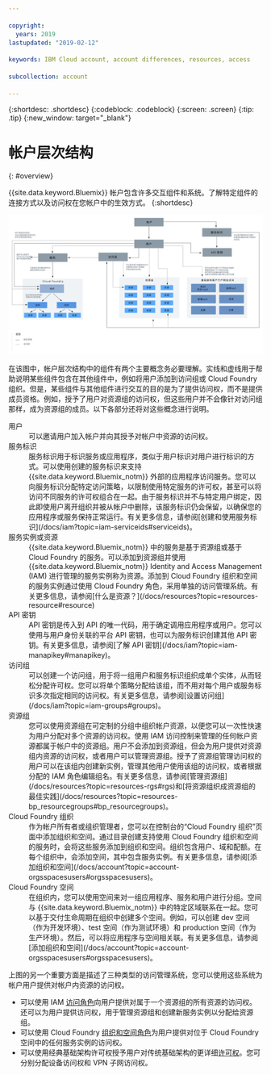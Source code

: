 ```yaml
---

copyright:
  years: 2019
lastupdated: "2019-02-12"

keywords: IBM Cloud account, account differences, resources, access

subcollection: account

---
```


{:shortdesc: .shortdesc}
{:codeblock: .codeblock}
{:screen: .screen}
{:tip: .tip}
{:new_window: target="_blank"}


# 帐户层次结构
{: #overview}

{{site.data.keyword.Bluemix}} 帐户包含许多交互组件和系统。了解特定组件的连接方式以及访问权在您帐户中的生效方式。
{:shortdesc}

<a href="https://cloud.ibm.com/docs/api/content/account/images/account_diagram.svg">
  <img src="images/account_diagram.svg" alt="帐户图">
</a>

在该图中，帐户层次结构中的组件有两个主要概念务必要理解。实线和虚线用于帮助说明某些组件包含在其他组件中，例如将用户添加到访问组或 Cloud Foundry 组织。但是，某些组件与其他组件进行交互的目的是为了提供访问权，而不是提供成员资格。例如，授予了用户对资源组的访问权，但这些用户并不会像针对访问组那样，成为资源组的成员。以下各部分还将对这些概念进行说明。

<dl>
<dt>用户</dt>
<dd>可以邀请用户加入帐户并向其授予对帐户中资源的访问权。</dd>
<dt>服务标识</dt>
<dd>服务标识用于标识服务或应用程序，类似于用户标识对用户进行标识的方式。可以使用创建的服务标识来支持 {{site.data.keyword.Bluemix_notm}} 外部的应用程序访问服务。您可以向服务标识分配特定访问策略，以限制使用特定服务的许可权，甚至可以将访问不同服务的许可权组合在一起。由于服务标识并不与特定用户绑定，因此即使用户离开组织并被从帐户中删除，该服务标识仍会保留，以确保您的应用程序或服务保持正常运行。有关更多信息，请参阅[创建和使用服务标识](/docs/iam?topic=iam-serviceids#serviceids)。</dd>
<dt>服务实例或资源</dt>
<dd>{{site.data.keyword.Bluemix_notm}} 中的服务是基于资源组或基于 Cloud Foundry 的服务。可以添加到资源组并使用 {{site.data.keyword.Bluemix_notm}} Identity and Access Management (IAM) 进行管理的服务实例称为资源。添加到 Cloud Foundry 组织和空间的服务实例通过使用 Cloud Foundry 角色，采用单独的访问管理系统。有关更多信息，请参阅[什么是资源？](/docs/resources?topic=resources-resource#resource)</dd>
<dt>API 密钥</dt>
<dd>API 密钥是传入到 API 的唯一代码，用于确定调用应用程序或用户。您可以使用与用户身份关联的平台 API 密钥，也可以为服务标识创建其他 API 密钥。有关更多信息，请参阅[了解 API 密钥](/docs/iam?topic=iam-manapikey#manapikey)。</dd>
<dt>访问组</dt>
<dd>可以创建一个访问组，用于将一组用户和服务标识组织成单个实体，从而轻松分配许可权。您可以将单个策略分配给该组，而不用对每个用户或服务标识多次指定相同的访问权。有关更多信息，请参阅[设置访问组](/docs/iam?topic=iam-groups#groups)。</dd>
<dt>资源组</dt>
<dd>您可以使用资源组在可定制的分组中组织帐户资源，以便您可以一次性快速为用户分配对多个资源的访问权。使用 IAM 访问控制来管理的任何帐户资源都属于帐户中的资源组。用户不会添加到资源组，但会为用户提供对资源组内资源的访问权，或者用户可以管理资源组。授予了资源组管理访问权的用户可以在该组内创建新实例，管理其他用户使用该组的访问权，或者根据分配的 IAM 角色编辑组名。有关更多信息，请参阅[管理资源组](/docs/resources?topic=resources-rgs#rgs)和[将资源组织成资源组的最佳实践](/docs/resources?topic=resources-bp_resourcegroups#bp_resourcegroups)。</dd>
<dt>Cloud Foundry 组织</dt>
<dd>作为帐户所有者或组织管理者，您可以在控制台的“Cloud Foundry 组织”页面中添加组织和空间。通过目录创建支持使用 Cloud Foundry 组织和空间的服务时，会将这些服务添加到组织和空间。组织包含用户、域和配额。在每个组织中，会添加空间，其中包含服务实例。有关更多信息，请参阅[添加组织和空间](/docs/account?topic=account-orgsspacesusers#orgsspacesusers)。</dd>
<dt>Cloud Foundry 空间</dt>
<dd>在组织内，您可以使用空间来对一组应用程序、服务和用户进行分组。空间与 {{site.data.keyword.Bluemix_notm}} 中的特定区域联系在一起。您可以基于交付生命周期在组织中创建多个空间。例如，可以创建 dev 空间（作为开发环境）、test 空间（作为测试环境）和 production 空间（作为生产环境）。然后，可以将应用程序与空间相关联。有关更多信息，请参阅[添加组织和空间](/docs/account?topic=account-orgsspacesusers#orgsspacesusers)。</dd>
</dl>

上图的另一个重要方面是描述了三种类型的访问管理系统，您可以使用这些系统为帐户用户提供对帐户内资源的访问权。

  * 可以使用 IAM [访问角色](/docs/iam?topic=iam-userroles#iamusermanrol)向用户提供对属于一个资源组的所有资源的访问权。还可以为用户提供访问权，用于管理资源组和创建新服务实例以分配给资源组。
  * 可以使用 Cloud Foundry [组织和空间角色](/docs/iam?topic=iam-cfaccess#cfroles)为用户提供对位于 Cloud Foundry 空间中的任何服务实例的访问权。
  * 可以使用经典基础架构许可权授予用户对传统基础架构的更详细[许可权](/docs/iam?topic=iam-infrapermission#infrapermission)。您可分别分配设备访问权和 VPN 子网访问权。
